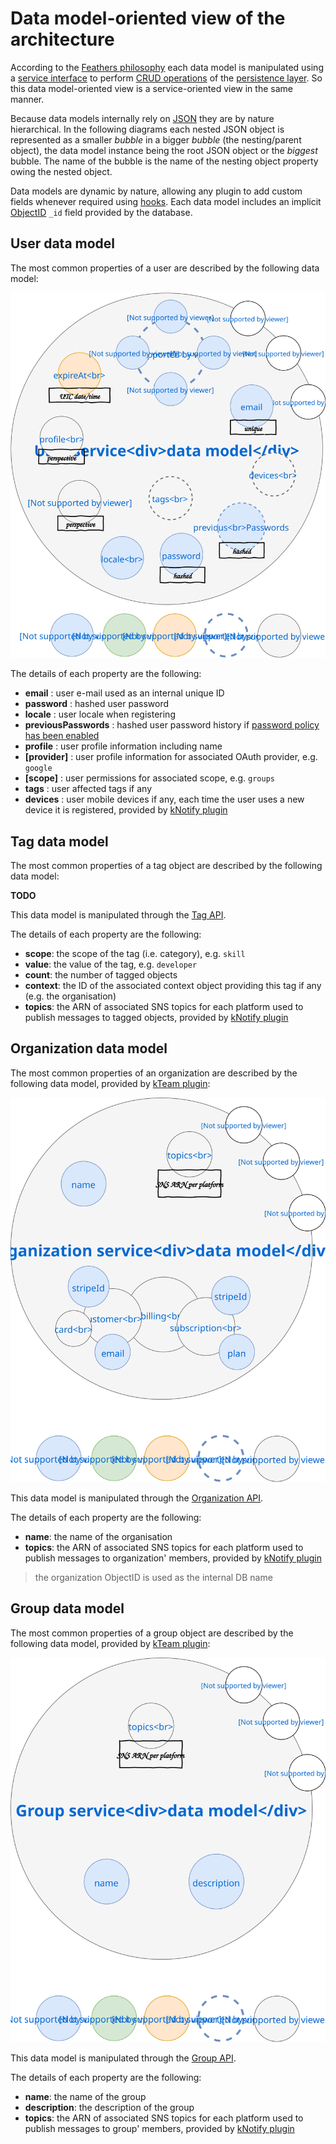 # Data model-oriented view of the architecture

According to the [Feathers philosophy](https://docs.feathersjs.com/guides/about/philosophy.html) each data model is manipulated using a [service interface](https://docs.feathersjs.com/api/services.html) to perform [CRUD operations](https://en.wikipedia.org/wiki/Create,_read,_update_and_delete) of the [persistence layer](https://docs.feathersjs.com/api/databases/common.html). So this data model-oriented view is a service-oriented view in the same manner.

Because data models internally rely on [JSON](http://www.json.org/) they are by nature hierarchical. In the following diagrams each nested JSON object is represented as a smaller *bubble* in a bigger *bubble* (the nesting/parent object), the data model instance being the root JSON object or the *biggest* bubble. The name of the bubble is the name of the nesting object property owing the nested object.

Data models are dynamic by nature, allowing any plugin to add custom fields whenever required using [hooks](https://docs.feathersjs.com/api/hooks.html). Each data model includes an implicit [ObjectID](https://mongodb.github.io/node-mongodb-native/api-bson-generated/objectid.html) `_id` field provided by the database. 

## User data model

The most common properties of a user are described by the following data model:

![User data model](./../assets/users-data-model.svg)

The details of each property are the following:
* **email** : user e-mail used as an internal unique ID
* **password** : hashed user password
* **locale** : user locale when registering
* **previousPasswords** : hashed user password history if [password policy has been enabled](./../guides/basics/step-by-step.md#configuring-the-app)
* **profile** : user profile information including name
* **[provider]** : user profile information for associated OAuth provider, e.g. `google`
* **[scope]** : user permissions for associated scope, e.g. `groups`
* **tags** : user affected tags if any
* **devices** : user mobile devices if any, each time the user uses a new device it is registered, provided by [kNotify plugin](./../api/readme.md)

## Tag data model

The most common properties of a tag object are described by the following data model:

**TODO**

This data model is manipulated through the [Tag API](./../api/kCore/services.md).

The details of each property are the following:
* **scope**: the scope of the tag (i.e. category), e.g. `skill`
* **value**: the value of the tag, e.g. `developer`
* **count**: the number of tagged objects
* **context**: the ID of the associated context object providing this tag if any (e.g. the organisation)
* **topics**: the ARN of associated SNS topics for each platform used to publish messages to tagged objects, provided by [kNotify plugin](./../api/readme.md)


## Organization data model

The most common properties of an organization are described by the following data model, provided by [kTeam plugin](./../api/readme.md):

![Organization data model](./../assets/organizations-data-model.svg)

This data model is manipulated through the [Organization API](./../api/kTeam/services.md).

The details of each property are the following:
* **name**: the name of the organisation
* **topics**: the ARN of associated SNS topics for each platform used to publish messages to organization' members, provided by [kNotify plugin](./../api/readme.md)

> the organization ObjectID is used as the internal DB name

## Group data model

The most common properties of a group object are described by the following data model, provided by [kTeam plugin](./../api/readme.MD):

![Group data model](./../assets/groups-data-model.svg)

This data model is manipulated through the [Group API](./../api/kTeam/services.md).

The details of each property are the following:
* **name**: the name of the group
* **description**: the description of the group
* **topics**: the ARN of associated SNS topics for each platform used to publish messages to group' members, provided by [kNotify plugin](./../api/readme.md)
